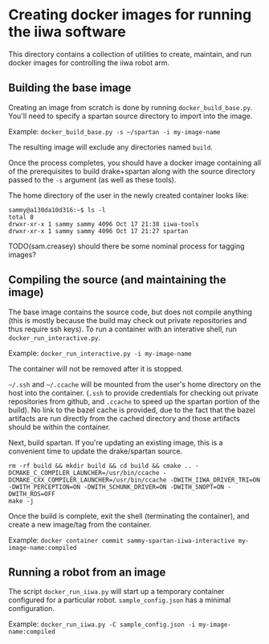 # Creating docker images for running the iiwa software

This directory contains a collection of utilities to create, maintain,
and run docker images for controlling the iiwa robot arm.

## Building the base image

Creating an image from scratch is done by running
`docker_build_base.py`.  You'll need to specify a spartan source
directory to import into the image.

Example: `docker_build_base.py -s ~/spartan -i my-image-name`

The resulting image will exclude any directories named `build`.

Once the process completes, you should have a docker image containing
all of the prerequisites to build drake+spartan along with the source
directory passed to the `-s` argument (as well as these tools).

The home directory of the user in the newly created container looks
like:

    sammy@a130da10d316:~$ ls -l
    total 8
    drwxr-xr-x 1 sammy sammy 4096 Oct 17 21:38 iiwa-tools
    drwxr-xr-x 1 sammy sammy 4096 Oct 17 21:27 spartan


TODO(sam.creasey) should there be some nominal process for tagging images?

## Compiling the source (and maintaining the image)

The base image contains the source code, but does not compile anything
(this is mostly because the build may check out private repositories
and thus require ssh keys).  To run a container with an interative
shell, run `docker_run_interactive.py`.

Example: `docker_run_interactive.py -i my-image-name`

The container will not be removed after it is stopped.

`~/.ssh` and `~/.ccache` will be mounted from the user's home
directory on the host into the container.  (`.ssh` to provide
credentials for checking out private repositories from github, and
`.ccache` to speed up the spartan portion of the build).  No link to
the bazel cache is provided, due to the fact that the bazel artifacts
are run directly from the cached directory and those artifacts should
be within the container.

Next, build spartan.  If you're updating an existing image, this is a
convenient time to update the drake/spartan source.

    rm -rf build && mkdir build && cd build && cmake .. -DCMAKE_C_COMPILER_LAUNCHER=/usr/bin/ccache -DCMAKE_CXX_COMPILER_LAUNCHER=/usr/bin/ccache -DWITH_IIWA_DRIVER_TRI=ON -DWITH_PERCEPTION=ON -DWITH_SCHUNK_DRIVER=ON -DWITH_SNOPT=ON -DWITH_ROS=OFF
    make -j

Once the build is complete, exit the shell (terminating the
container), and create a new image/tag from the container.

Example: `docker container commit sammy-spartan-iiwa-interactive my-image-name:compiled`

## Running a robot from an image

The script `docker_run_iiwa.py` will start up a temporary container
configured for a particular robot.  `sample_config.json` has a minimal
configuration.

Example: `docker_run_iiwa.py -C sample_config.json -i my-image-name:compiled`
